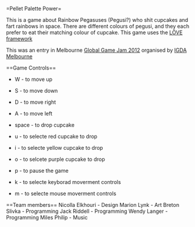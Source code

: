 =Pellet Palette Power=

This is a game about Rainbow Pegasuses (Pegusi?) who shit cupcakes and fart rainbows in space. There are different colours of pegusi, and they each prefer to eat their matching colour of cupcake. This game uses the [LÖVE framework][1]

This was an entry in Melbourne [Global Game Jam 2012][2] organised by [IGDA Melbourne][3]

[1]:http://www.love2d.org
[2]:http://globalgamejam.org
[3]:http://igdamelbourne.org/

==Game Controls==

- W - to move up
- S - to move down
- D - to move right
- A - to move left

- space - to drop cupcake
- u - to selecte red cupcake to drop
- i - to selecte yellow cupcake to drop
- o - to selcete purple cupcake to drop
- p - to pause the game
- k - to selecte keyborad moverment controls
- m - to selecte mouse moverment controls

==Team members==
Nicolla Elkhouri - Design
Marion Lynk - Art
Breton Slivka - Programming
Jack Riddell - Programming
Wendy Langer - Programming
Miles Philip - Music